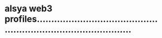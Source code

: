 # alsya web3 profiles......................................................................................
